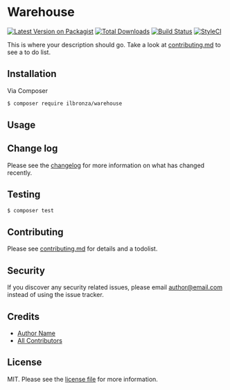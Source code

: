 # Warehouse

[![Latest Version on Packagist][ico-version]][link-packagist]
[![Total Downloads][ico-downloads]][link-downloads]
[![Build Status][ico-travis]][link-travis]
[![StyleCI][ico-styleci]][link-styleci]

This is where your description should go. Take a look at [contributing.md](contributing.md) to see a to do list.

## Installation

Via Composer

``` bash
$ composer require ilbronza/warehouse
```

## Usage

## Change log

Please see the [changelog](changelog.md) for more information on what has changed recently.

## Testing

``` bash
$ composer test
```

## Contributing

Please see [contributing.md](contributing.md) for details and a todolist.

## Security

If you discover any security related issues, please email author@email.com instead of using the issue tracker.

## Credits

- [Author Name][link-author]
- [All Contributors][link-contributors]

## License

MIT. Please see the [license file](license.md) for more information.

[ico-version]: https://img.shields.io/packagist/v/ilbronza/warehouse.svg?style=flat-square
[ico-downloads]: https://img.shields.io/packagist/dt/ilbronza/warehouse.svg?style=flat-square
[ico-travis]: https://img.shields.io/travis/ilbronza/warehouse/master.svg?style=flat-square
[ico-styleci]: https://styleci.io/repos/12345678/shield

[link-packagist]: https://packagist.org/packages/ilbronza/warehouse
[link-downloads]: https://packagist.org/packages/ilbronza/warehouse
[link-travis]: https://travis-ci.org/ilbronza/warehouse
[link-styleci]: https://styleci.io/repos/12345678
[link-author]: https://github.com/ilbronza
[link-contributors]: ../../contributors
